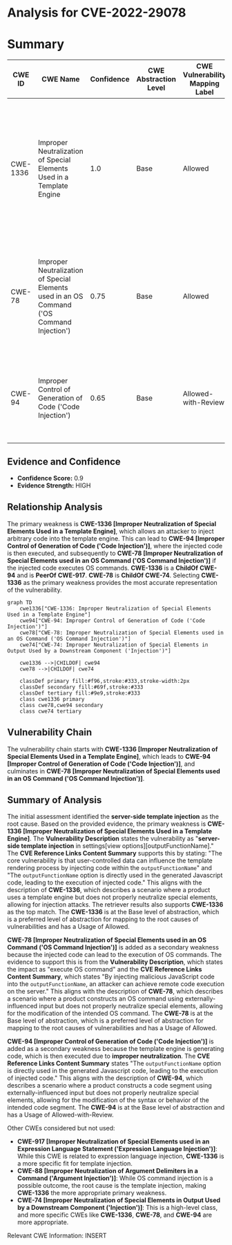 # Analysis for CVE-2022-29078

# Summary
| CWE ID | CWE Name | Confidence | CWE Abstraction Level | CWE Vulnerability Mapping Label | CWE-Vulnerability Mapping Notes |
|---|---|---|---|---|---|
| CWE-1336 | Improper Neutralization of Special Elements Used in a Template Engine | 1.0 | Base | Allowed | Primary CWE: The vulnerability is a direct result of the application's **failure to neutralize special elements** within the template engine, allowing for the injection of arbitrary code. |
| CWE-78 | Improper Neutralization of Special Elements used in an OS Command ('OS Command Injection') | 0.75 | Base | Allowed | Secondary CWE: The injected code results in the execution of OS commands, indicating a secondary weakness related to OS command injection. |
| CWE-94 | Improper Control of Generation of Code ('Code Injection') | 0.65 | Base | Allowed-with-Review | Secondary CWE: The template engine is used to generate code which then gets executed due to **improper neutralization**. |

## Evidence and Confidence

*   **Confidence Score:** 0.9
*   **Evidence Strength:** HIGH

## Relationship Analysis
The primary weakness is **CWE-1336 [Improper Neutralization of Special Elements Used in a Template Engine]**, which allows an attacker to inject arbitrary code into the template engine. This can lead to **CWE-94 [Improper Control of Generation of Code ('Code Injection')]**, where the injected code is then executed, and subsequently to **CWE-78 [Improper Neutralization of Special Elements used in an OS Command ('OS Command Injection')]** if the injected code executes OS commands. **CWE-1336** is a **ChildOf** **CWE-94** and is **PeerOf** **CWE-917**. **CWE-78** is **ChildOf** **CWE-74**. Selecting **CWE-1336** as the primary weakness provides the most accurate representation of the vulnerability.

```mermaid
graph TD
    cwe1336["CWE-1336: Improper Neutralization of Special Elements Used in a Template Engine"]
    cwe94["CWE-94: Improper Control of Generation of Code ('Code Injection')"]
    cwe78["CWE-78: Improper Neutralization of Special Elements used in an OS Command ('OS Command Injection')"]
    cwe74["CWE-74: Improper Neutralization of Special Elements in Output Used by a Downstream Component ('Injection')"]
    
    cwe1336 -->|CHILDOF| cwe94
    cwe78 -->|CHILDOF| cwe74
    
    classDef primary fill:#f96,stroke:#333,stroke-width:2px
    classDef secondary fill:#69f,stroke:#333
    classDef tertiary fill:#9e9,stroke:#333
    class cwe1336 primary
    class cwe78,cwe94 secondary
    class cwe74 tertiary
```

## Vulnerability Chain
The vulnerability chain starts with **CWE-1336 [Improper Neutralization of Special Elements Used in a Template Engine]**, which leads to **CWE-94 [Improper Control of Generation of Code ('Code Injection')]**, and culminates in **CWE-78 [Improper Neutralization of Special Elements used in an OS Command ('OS Command Injection')]**.

## Summary of Analysis
The initial assessment identified the **server-side template injection** as the root cause. Based on the provided evidence, the primary weakness is **CWE-1336 [Improper Neutralization of Special Elements Used in a Template Engine]**. The **Vulnerability Description** states the vulnerability as "**server-side template injection** in settings[view options][outputFunctionName]." The **CVE Reference Links Content Summary** supports this by stating: "The core vulnerability is that user-controlled data can influence the template rendering process by injecting code within the `outputFunctionName`" and "The `outputFunctionName` option is directly used in the generated Javascript code, leading to the execution of injected code." This aligns with the description of **CWE-1336**, which describes a scenario where a product uses a template engine but does not properly neutralize special elements, allowing for injection attacks. The retriever results also supports **CWE-1336** as the top match. The **CWE-1336** is at the Base level of abstraction, which is a preferred level of abstraction for mapping to the root causes of vulnerabilities and has a Usage of Allowed.

**CWE-78 [Improper Neutralization of Special Elements used in an OS Command ('OS Command Injection')]** is added as a secondary weakness because the injected code can lead to the execution of OS commands. The evidence to support this is from the **Vulnerability Description**, which states the impact as "execute OS command" and the **CVE Reference Links Content Summary**, which states "By injecting malicious JavaScript code into the `outputFunctionName`, an attacker can achieve remote code execution on the server." This aligns with the description of **CWE-78**, which describes a scenario where a product constructs an OS command using externally-influenced input but does not properly neutralize special elements, allowing for the modification of the intended OS command. The **CWE-78** is at the Base level of abstraction, which is a preferred level of abstraction for mapping to the root causes of vulnerabilities and has a Usage of Allowed.

**CWE-94 [Improper Control of Generation of Code ('Code Injection')]** is added as a secondary weakness because the template engine is generating code, which is then executed due to **improper neutralization**. The **CVE Reference Links Content Summary** states "The `outputFunctionName` option is directly used in the generated Javascript code, leading to the execution of injected code." This aligns with the description of **CWE-94**, which describes a scenario where a product constructs a code segment using externally-influenced input but does not properly neutralize special elements, allowing for the modification of the syntax or behavior of the intended code segment. The **CWE-94** is at the Base level of abstraction and has a Usage of Allowed-with-Review.

Other CWEs considered but not used:

*   **CWE-917 [Improper Neutralization of Special Elements used in an Expression Language Statement ('Expression Language Injection')]**: While this CWE is related to expression language injection, **CWE-1336** is a more specific fit for template injection.
*   **CWE-88 [Improper Neutralization of Argument Delimiters in a Command ('Argument Injection')]**: While OS command injection is a possible outcome, the root cause is the template injection, making **CWE-1336** the more appropriate primary weakness.
*   **CWE-74 [Improper Neutralization of Special Elements in Output Used by a Downstream Component ('Injection')]**: This is a high-level class, and more specific CWEs like **CWE-1336**, **CWE-78**, and **CWE-94** are more appropriate.

Relevant CWE Information:
INSERT